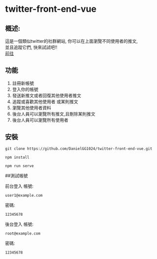 
# twitter-front-end-vue

## 概述:

這是一個類似twitter的社群網站, 你可以在上面瀏覽不同使用者的推文,<br> 
並且追蹤它們, 快來試試吧!!<br>
[前往](https://danielgg1024.github.io/twitter-front-end-vue/#/login)

## 功能
1. 註冊新帳號
2. 登入你的帳號
3. 發送新推文或者回復其他使用者推文
4. 追蹤或喜歡其他使用者 或某則推文
5. 瀏覽其他使用者資料
6. 後台人員可以瀏覽所有推文,且刪除某則推文
7. 後台人員可以瀏覽所有使用者

## 安裝

```
git clone https://github.com/DanielGG1024/twitter-front-end-vue.git
```
```
npm install 
```
```
npm run serve
```
##測試帳號

前台登入
帳號:
```
user1@example.com
```
密碼:
```
12345678
```
後台登入
帳號:
```
root@example.com
```
密碼:
```
12345678
```
